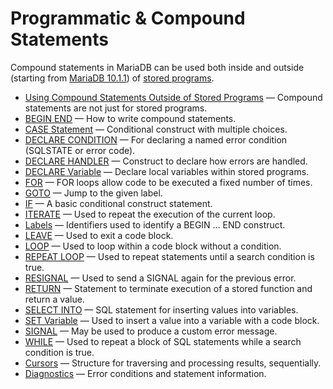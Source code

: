 # Programmatic &amp; Compound Statements

Compound statements in MariaDB can be used both inside and outside (starting from [MariaDB 10.1.1](/kb/en/mariadb-1011-release-notes/)) of [stored programs](/kb/en/stored-programs-and-views/).

- [Using Compound Statements Outside of Stored Programs](/programming-customizing-mariadb/programmatic-compound-statements/using-compound-statements-outside-of-stored-programs/) — Compound statements are not just for stored programs.
- [BEGIN END](/programming-customizing-mariadb/programmatic-compound-statements/begin-end/) — How to write compound statements.
- [CASE Statement](/programming-customizing-mariadb/programmatic-compound-statements/case-statement/) — Conditional construct with multiple choices.
- [DECLARE CONDITION](/programming-customizing-mariadb/programmatic-compound-statements/declare-condition/) — For declaring a named error condition (SQLSTATE or error code).
- [DECLARE HANDLER](/programming-customizing-mariadb/programmatic-compound-statements/declare-handler/) — Construct to declare how errors are handled.
- [DECLARE Variable](/programming-customizing-mariadb/programmatic-compound-statements/declare-variable/) — Declare local variables within stored programs.
- [FOR](/programming-customizing-mariadb/programmatic-compound-statements/for/) — FOR loops allow code to be executed a fixed number of times.
- [GOTO](/programming-customizing-mariadb/programmatic-compound-statements/goto/) — Jump to the given label.
- [IF](/programming-customizing-mariadb/programmatic-compound-statements/if/) — A basic conditional construct statement.
- [ITERATE](/programming-customizing-mariadb/programmatic-compound-statements/iterate/) — Used to repeat the execution of the current loop.
- [Labels](/programming-customizing-mariadb/programmatic-compound-statements/labels/) — Identifiers used to identify a BEGIN ... END construct.
- [LEAVE](/programming-customizing-mariadb/programmatic-compound-statements/leave/) — Used to exit a code block.
- [LOOP](/programming-customizing-mariadb/programmatic-compound-statements/loop/) — Used to loop within a code block without a condition.
- [REPEAT LOOP](/programming-customizing-mariadb/programmatic-compound-statements/repeat-loop/) — Used to repeat statements until a search condition is true.
- [RESIGNAL](/programming-customizing-mariadb/programmatic-compound-statements/resignal/) — Used to send a SIGNAL again for the previous error.
- [RETURN](/programming-customizing-mariadb/programmatic-compound-statements/return/) — Statement to terminate execution of a stored function and return a value.
- [SELECT INTO](/programming-customizing-mariadb/programmatic-compound-statements/selectinto/) — SQL statement for inserting values into variables.
- [SET Variable](/programming-customizing-mariadb/programmatic-compound-statements/set-variable/) — Used to insert a value into a variable with a code block.
- [SIGNAL](/programming-customizing-mariadb/programmatic-compound-statements/signal/) — May be used to produce a custom error message.
- [WHILE](/programming-customizing-mariadb/programmatic-compound-statements/while/) — Used to repeat a block of SQL statements while a search condition is true.
- [Cursors](/programming-customizing-mariadb/programmatic-compound-statements/programmatic-compound-statements-cursors/) — Structure for traversing and processing results, sequentially.
- [Diagnostics](/programming-customizing-mariadb/programmatic-compound-statements/programmatic-compound-statements-diagnostics/) — Error conditions and statement information.